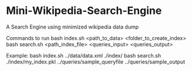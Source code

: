 # Mini-Wikipedia-Search-Engine
A Search Engine using minimized wikipedia data dump 

Commands to run
bash index.sh <path_to_data> <folder_to_create_index>
bash search.sh <path_index_file> <queries_input> <queries_output>

Example:
bash index.sh ../data/data.xml ./index/
bash search.sh ./index/my_index.pkl ../queries/sample_queryfile ../queries/sample_output
